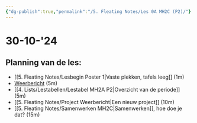 ```yaml
---
{"dg-publish":true,"permalink":"/5. Fleating Notes/Les 0A MH2C (P2)/"}
---
```


# 30-10-'24

## Planning van de les:
- [[5. Fleating Notes/Lesbegin Poster 1\|Vaste plekken, tafels leeg]] (1m)
- [Weerbericht](https://npo.nl/start/serie/nos-journaal) (5m)
- [[4. Lists/Lestabellen/Lestabel MH2A P2\|Overzicht van de periode]] (5m)
- [[5. Fleating Notes/Project Weerbericht\|Een nieuw project]] (10m)
- [[5. Fleating Notes/Samenwerken MH2C\|Samenwerken]], hoe doe je dat? (15m)
